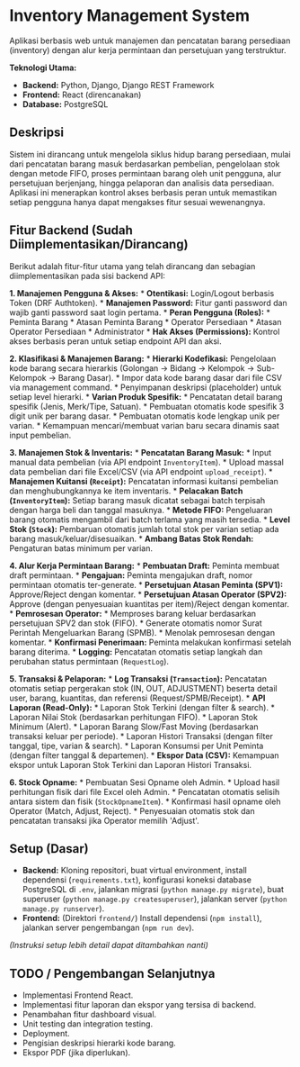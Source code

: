 # Inventory Management System

Aplikasi berbasis web untuk manajemen dan pencatatan barang persediaan (inventory) dengan alur kerja permintaan dan persetujuan yang terstruktur.

**Teknologi Utama:**

* **Backend:** Python, Django, Django REST Framework
* **Frontend:** React (direncanakan)
* **Database:** PostgreSQL

## Deskripsi

Sistem ini dirancang untuk mengelola siklus hidup barang persediaan, mulai dari pencatatan barang masuk berdasarkan pembelian, pengelolaan stok dengan metode FIFO, proses permintaan barang oleh unit pengguna, alur persetujuan berjenjang, hingga pelaporan dan analisis data persediaan. Aplikasi ini menerapkan kontrol akses berbasis peran untuk memastikan setiap pengguna hanya dapat mengakses fitur sesuai wewenangnya.

## Fitur Backend (Sudah Diimplementasikan/Dirancang)

Berikut adalah fitur-fitur utama yang telah dirancang dan sebagian diimplementasikan pada sisi backend API:

**1. Manajemen Pengguna & Akses:**
    * **Otentikasi:** Login/Logout berbasis Token (DRF Authtoken).
    * **Manajemen Password:** Fitur ganti password dan wajib ganti password saat login pertama.
    * **Peran Pengguna (Roles):**
        * Peminta Barang
        * Atasan Peminta Barang
        * Operator Persediaan
        * Atasan Operator Persediaan
        * Administrator
    * **Hak Akses (Permissions):** Kontrol akses berbasis peran untuk setiap endpoint API dan aksi.

**2. Klasifikasi & Manajemen Barang:**
    * **Hierarki Kodefikasi:** Pengelolaan kode barang secara hierarkis (Golongan -> Bidang -> Kelompok -> Sub-Kelompok -> Barang Dasar).
        * Impor data kode barang dasar dari file CSV via management command.
        * Penyimpanan deskripsi (placeholder) untuk setiap level hierarki.
    * **Varian Produk Spesifik:**
        * Pencatatan detail barang spesifik (Jenis, Merk/Tipe, Satuan).
        * Pembuatan otomatis kode spesifik 3 digit unik per barang dasar.
        * Pembuatan otomatis kode lengkap unik per varian.
        * Kemampuan mencari/membuat varian baru secara dinamis saat input pembelian.

**3. Manajemen Stok & Inventaris:**
    * **Pencatatan Barang Masuk:**
        * Input manual data pembelian (via API endpoint `InventoryItem`).
        * Upload massal data pembelian dari file Excel/CSV (via API endpoint `upload_receipt`).
    * **Manajemen Kuitansi (`Receipt`):** Pencatatan informasi kuitansi pembelian dan menghubungkannya ke item inventaris.
    * **Pelacakan Batch (`InventoryItem`):** Setiap barang masuk dicatat sebagai batch terpisah dengan harga beli dan tanggal masuknya.
    * **Metode FIFO:** Pengeluaran barang otomatis mengambil dari batch terlama yang masih tersedia.
    * **Level Stok (`Stock`):** Pembaruan otomatis jumlah total stok per varian setiap ada barang masuk/keluar/disesuaikan.
    * **Ambang Batas Stok Rendah:** Pengaturan batas minimum per varian.

**4. Alur Kerja Permintaan Barang:**
    * **Pembuatan Draft:** Peminta membuat draft permintaan.
    * **Pengajuan:** Peminta mengajukan draft, nomor permintaan otomatis ter-generate.
    * **Persetujuan Atasan Peminta (SPV1):** Approve/Reject dengan komentar.
    * **Persetujuan Atasan Operator (SPV2):** Approve (dengan penyesuaian kuantitas per item)/Reject dengan komentar.
    * **Pemrosesan Operator:**
        * Memproses barang keluar berdasarkan persetujuan SPV2 dan stok (FIFO).
        * Generate otomatis nomor Surat Perintah Mengeluarkan Barang (SPMB).
        * Menolak pemrosesan dengan komentar.
    * **Konfirmasi Penerimaan:** Peminta melakukan konfirmasi setelah barang diterima.
    * **Logging:** Pencatatan otomatis setiap langkah dan perubahan status permintaan (`RequestLog`).

**5. Transaksi & Pelaporan:**
    * **Log Transaksi (`Transaction`):** Pencatatan otomatis setiap pergerakan stok (IN, OUT, ADJUSTMENT) beserta detail user, barang, kuantitas, dan referensi (Request/SPMB/Receipt).
    * **API Laporan (Read-Only):**
        * Laporan Stok Terkini (dengan filter & search).
        * Laporan Nilai Stok (berdasarkan perhitungan FIFO).
        * Laporan Stok Minimum (Alert).
        * Laporan Barang Slow/Fast Moving (berdasarkan transaksi keluar per periode).
        * Laporan Histori Transaksi (dengan filter tanggal, tipe, varian & search).
        * Laporan Konsumsi per Unit Peminta (dengan filter tanggal & departemen).
    * **Ekspor Data (CSV):** Kemampuan ekspor untuk Laporan Stok Terkini dan Laporan Histori Transaksi.

**6. Stock Opname:**
    * Pembuatan Sesi Opname oleh Admin.
    * Upload hasil perhitungan fisik dari file Excel oleh Admin.
    * Pencatatan otomatis selisih antara sistem dan fisik (`StockOpnameItem`).
    * Konfirmasi hasil opname oleh Operator (Match, Adjust, Reject).
    * Penyesuaian otomatis stok dan pencatatan transaksi jika Operator memilih 'Adjust'.

## Setup (Dasar)

* **Backend:** Kloning repositori, buat virtual environment, install dependensi (`requirements.txt`), konfigurasi koneksi database PostgreSQL di `.env`, jalankan migrasi (`python manage.py migrate`), buat superuser (`python manage.py createsuperuser`), jalankan server (`python manage.py runserver`).
* **Frontend:** (Direktori `frontend/`) Install dependensi (`npm install`), jalankan server pengembangan (`npm run dev`).

*(Instruksi setup lebih detail dapat ditambahkan nanti)*

## TODO / Pengembangan Selanjutnya

* Implementasi Frontend React.
* Implementasi fitur laporan dan ekspor yang tersisa di backend.
* Penambahan fitur dashboard visual.
* Unit testing dan integration testing.
* Deployment.
* Pengisian deskripsi hierarki kode barang.
* Ekspor PDF (jika diperlukan).


